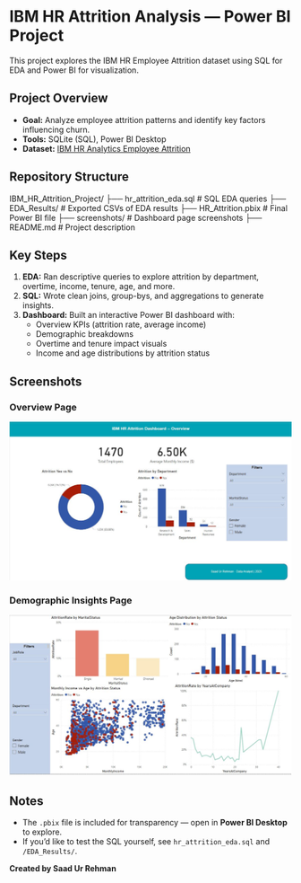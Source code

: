 # IBM HR Attrition Analysis — Power BI Project

This project explores the IBM HR Employee Attrition dataset using SQL for EDA and Power BI for visualization.

## Project Overview

- **Goal:** Analyze employee attrition patterns and identify key factors influencing churn.
- **Tools:** SQLite (SQL), Power BI Desktop
- **Dataset:** [IBM HR Analytics Employee Attrition](https://www.kaggle.com/datasets/pavansubhasht/ibm-hr-analytics-attrition-dataset)

## Repository Structure

IBM_HR_Attrition_Project/
 ├── hr_attrition_eda.sql       # SQL EDA queries
 ├── EDA_Results/               # Exported CSVs of EDA results
 ├── HR_Attrition.pbix          # Final Power BI file
 ├── screenshots/               # Dashboard page screenshots
 ├── README.md                  # Project description

## Key Steps

1. **EDA:** Ran descriptive queries to explore attrition by department, overtime, income, tenure, age, and more.
2. **SQL:** Wrote clean joins, group-bys, and aggregations to generate insights.
3. **Dashboard:** Built an interactive Power BI dashboard with:
   - Overview KPIs (attrition rate, average income)
   - Demographic breakdowns
   - Overtime and tenure impact visuals
   - Income and age distributions by attrition status

## Screenshots

### Overview Page
![Overview](IBM_HR_Attrition_Project/Screenshots/IBM_HR_ATTRITION_DASHBOARD_OVERVIEW.JPG)

### Demographic Insights Page
![Demographics](IBM_HR_Attrition_Project/Screenshots/DemographicInsights.JPG)


## Notes

- The `.pbix` file is included for transparency — open in **Power BI Desktop** to explore.
- If you’d like to test the SQL yourself, see `hr_attrition_eda.sql` and `/EDA_Results/`.


**Created by Saad Ur Rehman**
